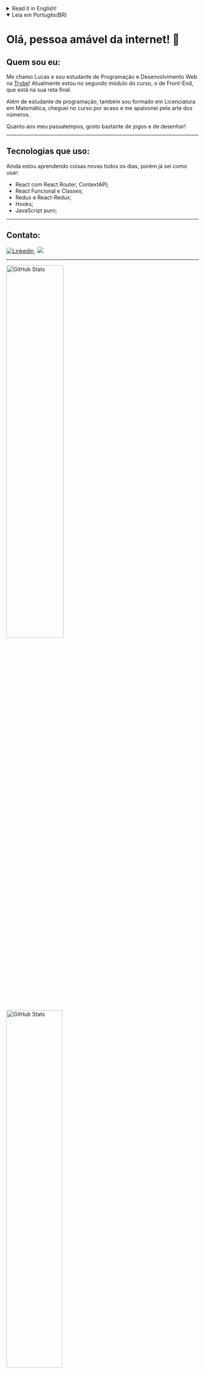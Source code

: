 <details>
  <summary>Read it in English!</summary>
  
  # Hello there! 👋

  ## About me
  My name is Lucas and Im a student of Web Development at [Trybe](https://www.betrybe.com/)
  Currently Im on the Front-End module, but almost finishing it!

  Besides programing, I also have a Math Degree.

  My hobbies are playing games and drawing (poorly).
  ___
  ## What I know how to use
  As a student, I'm still learning new things every day, but I already know how to use:
  - Vanila JavaScript;
  - Hooks;
  - React: Function and Classes;
  - React with React Router and ContextAPI;
  - Redux and React-Redux.
</details>

<details open>
  <summary>Leia em Portugês(BR)</summary>
  
# Olá, pessoa amável da internet! 👋

## Quem sou eu:
Me chamo Lucas e sou estudante de Programação e Desenvolvimento Web na [Trybe](https://www.betrybe.com/)!
Atualmente estou no segundo módulo do curso, o de Front-End, que está na sua reta final.

Além de estudante de programação, também sou formado em Licenciatura em Matemática, cheguei no curso por acaso e me apaixonei pela arte dos números.

Quanto aos meu passatempos, gosto bastante de jogos e de desenhar!

---
## Tecnologias que uso:
Ainda estou aprendendo coisas novas todos os dias, porém já sei como usar:
- React com React Router, ContextAPI;
- React Funcional e Classes;
- Redux e React-Redux;
- Hooks;
- JavaScript puro;
</details>

---
## Contato:
<div>
  <a href="https://www.linkedin.com/in/lucasdalbofernandes/"
  style="margin-right: 5px">
    <img alt="LinkedIn" src="https://img.shields.io/badge/LinkedIn-0077B5?style=for-the-badge&logo=linkedin&logoColor=white"/>
  </a>
  <a href = "mailto:dalbo.lucas@gmail.com"
  style="margin-right: 5px">
    <img src="https://img.shields.io/badge/Gmail-D14836?style=for-the-badge&logo=gmail&logoColor=white" target="_blank" />
  </a>
</div>

---
<div>
  <img src="https://github-readme-stats.vercel.app/api?username=Lucas-Dalbo&show_icons=true&theme=codeSTACKr&border_color=ffffff"
    alt="GitHub Stats"
    style="width: 50%; min-width: 300px;" />
  <img src="https://github-readme-stats.vercel.app/api/top-langs/?username=Lucas-Dalbo&layout=compact&theme=codeSTACKr&border_color=ffffff"
    alt="GitHub Stats"
    style="width: 49%; min-width: 300px;" />
</div>
